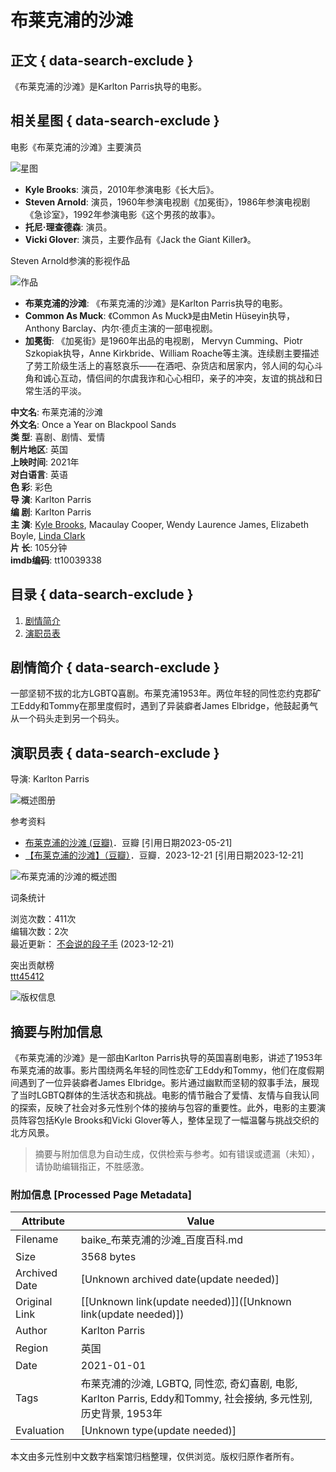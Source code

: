 # 布莱克浦的沙滩

## 正文 { data-search-exclude }


《布莱克浦的沙滩》是Karlton Parris执导的电影。

## 相关星图 { data-search-exclude }

电影《布莱克浦的沙滩》主要演员

![星图](https://baikebcs.bdimg.com/baike-react/lemma/starMap.png)

- **Kyle Brooks**: 演员，2010年参演电影《长大后》。
- **Steven Arnold**: 演员，1960年参演电视剧《加冕街》，1986年参演电视剧《急诊室》，1992年参演电影《这个男孩的故事》。
- **托尼·理查德森**: 演员。
- **Vicki Glover**: 演员，主要作品有《Jack the Giant Killer》。

Steven Arnold参演的影视作品

![作品](https://bkimg.cdn.bcebos.com/smart/c9fcc3cec3fdfc0392457e54df689094a4c27c1e889a-bkimg-process,v_1,rw_1,rh_1,maxl_216,pad_1,color_ffffff?x-bce-process=image/format,f_auto)

- **布莱克浦的沙滩**: 《布莱克浦的沙滩》是Karlton Parris执导的电影。
- **Common As Muck**: 《Common As Muck》是由Metin Hüseyin执导，Anthony Barclay、内尔·德贞主演的一部电视剧。
- **加冕街**: 《加冕街》是1960年出品的电视剧， Mervyn Cumming、Piotr Szkopiak执导，Anne Kirkbride、William Roache等主演。连续剧主要描述了劳工阶级生活上的喜怒哀乐——在酒吧、杂货店和居家内，邻人间的勾心斗角和诚心互动，情侣间的尔虞我诈和心心相印，亲子的冲突，友谊的挑战和日常生活的平淡。

**中文名**: 布莱克浦的沙滩  
**外文名**: Once a Year on Blackpool Sands  
**类 型**: 喜剧、剧情、爱情  
**制片地区**: 英国  
**上映时间**: 2021年  
**对白语言**: 英语  
**色 彩**: 彩色  
**导 演**: Karlton Parris  
**编 剧**: Karlton Parris  
**主 演**: [Kyle Brooks](http://baike.baidu.com/item/Kyle%20Brooks), Macaulay Cooper, Wendy Laurence James, Elizabeth Boyle, [Linda Clark](http://baike.baidu.com/item/Linda%20Clark)  
**片 长**: 105分钟  
**imdb编码**: tt10039338  

## 目录 { data-search-exclude }

1. [剧情简介](#1)
2. [演职员表](#2)

## 剧情简介 { data-search-exclude }

一部坚韧不拔的北方LGBTQ喜剧。布莱克浦1953年。两位年轻的同性恋约克郡矿工Eddy和Tommy在那里度假时，遇到了异装癖者James Elbridge，他鼓起勇气从一个码头走到另一个码头。

## 演职员表 { data-search-exclude }

导演: Karlton Parris

![概述图册](https://baikebcs.bdimg.com/baike-react/lemma/starMap.png)

参考资料

- [布莱克浦的沙滩 (豆瓣)](https://baike.baidu.com/reference/63016647/533aYdO6cr3_z3kATPGLzq75On2VZd-vtuDTUrRzzqIPmGapB4PqTIE3rtMw6_VmGkXIv5Utc8MXnO2pTlRG6_8UceU0Qqo)．豆瓣 [引用日期2023-05-21]
- [【布莱克浦的沙滩】（豆瓣）](https://baike.baidu.com/reference/63016647/533aYdO6cr3_z3kATPGLzq75On2VZd-vtuDTUrRzzqIPmGapB4PqTIE3rtMw6_VmGkXIv5Utc8MXnO2pTlRG6_8UceU0Qqo)．豆瓣．2023-12-21 [引用日期2023-12-21]

![布莱克浦的沙滩的概述图](https://bkimg.cdn.bcebos.com/pic/c9fcc3cec3fdfc0392457e54df689094a4c27c1e889a?x-bce-process=image/format,f_auto/quality,Q_70/resize,m_lfit,limit_1,w_536)

词条统计

浏览次数：411次  
编辑次数：2次  
最近更新： [不会说的段子手](http://baike.baidu.com/usercenter/userpage?uk=6mZooYNjgDJdNXRIJAUG0Q&from=lemma "查看此用户资料") (2023-12-21)  

突出贡献榜  
[ttt45412](http://baike.baidu.com/usercenter/userpage?uk=3agtMB0IO1FW49fd97Hi6A&from=lemma "查看此用户资料")  

![版权信息](https://baikebcs.bdimg.com/cms/wiki-lemma/ageFlagV2/age-hollow10.svg)
<!-- tcd_original_link https://baike.baidu.com/item/%E5%B8%83%E8%8E%B1%E5%85%8B%E6%B5%A6%E7%9A%84%E6%B2%99%E6%BB%A9/63016647 -->


## 摘要与附加信息

<!-- tcd_abstract -->
《布莱克浦的沙滩》是一部由Karlton Parris执导的英国喜剧电影，讲述了1953年布莱克浦的故事。影片围绕两名年轻的同性恋矿工Eddy和Tommy，他们在度假期间遇到了一位异装癖者James Elbridge。影片通过幽默而坚韧的叙事手法，展现了当时LGBTQ群体的生活状态和挑战。电影的情节融合了爱情、友情与自我认同的探索，反映了社会对多元性别个体的接纳与包容的重要性。此外，电影的主要演员阵容包括Kyle Brooks和Vicki Glover等人，整体呈现了一幅温馨与挑战交织的北方风景。
<!-- tcd_abstract_end -->

> 摘要与附加信息为自动生成，仅供检索与参考。如有错误或遗漏（未知），请协助编辑指正，不胜感激。

### 附加信息 [Processed Page Metadata]

| Attribute       | Value                                  |
|-----------------|----------------------------------------|
| Filename        | baike_布莱克浦的沙滩_百度百科.md                             |
| Size            | 3568 bytes                           |
| Archived Date   | [Unknown archived date(update needed)]                             |
| Original Link   | [[Unknown link(update needed)]]([Unknown link(update needed)])                       |
| Author          | Karlton Parris                               |
| Region          | 英国                               |
| Date            | 2021-01-01                                 |
| Tags            | 布莱克浦的沙滩, LGBTQ, 同性恋, 奇幻喜剧, 电影, Karlton Parris, Eddy和Tommy, 社会接纳, 多元性别, 历史背景, 1953年                                 |
| Evaluation            | [Unknown type(update needed)]                                 |
<!-- tcd_table_end -->

本文由多元性别中文数字档案馆归档整理，仅供浏览。版权归原作者所有。
